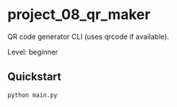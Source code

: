 # project_08_qr_maker

QR code generator CLI (uses qrcode if available).

Level: beginner

## Quickstart

```bash
python main.py
```
